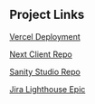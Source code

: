 ## Project Links

[Vercel Deployment](https://tailscale-lemon.vercel.app/)

[Next Client Repo](https://github.com/vkastanenka/tailscale)

[Sanity Studio Repo](https://github.com/vkastanenka/tailscale-sanity)

[Jira Lighthouse Epic](https://tailscale-vkastananka.atlassian.net/jira/software/projects/TAIL/list?selectedIssue=TAIL-1)
